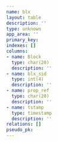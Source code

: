 ```yaml
---
name: blx
layout: table
description: ''
type: unknown
app_area: ''
primary_key: 
indexes: []
columns:
- name: Block
  type: char(20)
  description: ''
- name: blx_sid
  type: int(4)
  description: ''
- name: prop_ref
  type: char(20)
  description: ''
- name: tstamp
  type: timestamp
  description: ''
relations: []
pseudo_pk: 
---
```


